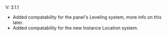 V: 3.1.1
- Added compatability for the panel's Leveling system, more info on this later.
- Added compatability for the new Instance Location system.